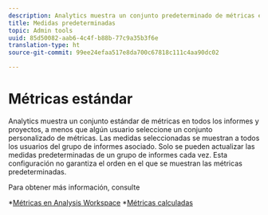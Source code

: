 ```yaml
---
description: Analytics muestra un conjunto predeterminado de métricas en todos los informes de conversión, a menos que algún usuario seleccione un conjunto personalizado de métricas. Las medidas seleccionadas se muestran a todos los usuarios del grupo de informes asociado. Solo se pueden actualizar las medidas predeterminadas de un grupo de informes cada vez. Esta configuración no garantiza el orden en el que se muestran las métricas predeterminadas.
title: Medidas predeterminadas
topic: Admin tools
uuid: 85d50082-aab6-4c4f-b88b-77c9a35b3f6e
translation-type: ht
source-git-commit: 99ee24efaa517e8da700c67818c111c4aa90dc02

---
```



# Métricas estándar

Analytics muestra un conjunto estándar de métricas en todos los informes y proyectos, a menos que algún usuario seleccione un conjunto personalizado de métricas. Las medidas seleccionadas se muestran a todos los usuarios del grupo de informes asociado. Solo se pueden actualizar las medidas predeterminadas de un grupo de informes cada vez. Esta configuración no garantiza el orden en el que se muestran las métricas predeterminadas.

Para obtener más información, consulte

*[Métricas en Analysis Workspace](/help/analyze/analysis-workspace/components/apply-create-metrics.md)
*[Métricas calculadas](/help/components/c-calcmetrics/cm-overview.md)
